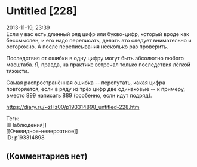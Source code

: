 Untitled [228]
==============

  
2013-11-19, 23:39  
 Если у вас есть длинный ряд цифр или букво-цифр, который вроде как бессмыслен, и его надо переписать, делать это следует внимательно и осторожно. А после переписывания несколько раз проверить.   
   
 Последствия от ошибки в одну цифру могут быть абсолютно любого масштаба. Я, правда, на практике встречал только последствия лёгкой тяжести.   
   
 Самая распространённая ошибка -- перепутать, какая цифра повторяется, если в ряду из трёх цифр две одинаковые -- к примеру, вместо 899 написать 889 (особенно, если идут подряд).   
  
<https://diary.ru/~zHz00/p193314898_untitled-228.htm>  
  
Теги:  
[[Наблюдения]]  
[[Очевидное-невероятное]]  
ID: p193314898  


(Комментариев нет)
------------------